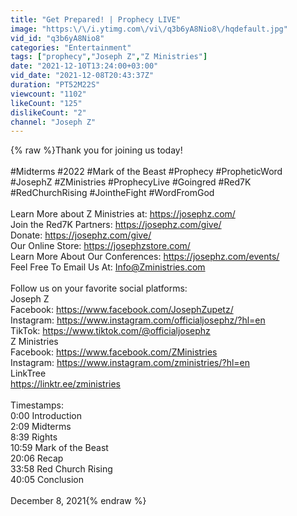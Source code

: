 ```yaml
---
title: "Get Prepared! | Prophecy LIVE"
image: "https:\/\/i.ytimg.com\/vi\/q3b6yA8Nio8\/hqdefault.jpg"
vid_id: "q3b6yA8Nio8"
categories: "Entertainment"
tags: ["prophecy","Joseph Z","Z Ministries"]
date: "2021-12-10T13:24:00+03:00"
vid_date: "2021-12-08T20:43:37Z"
duration: "PT52M22S"
viewcount: "1102"
likeCount: "125"
dislikeCount: "2"
channel: "Joseph Z"
---
```

{% raw %}Thank you for joining us today!<br /><br />#Midterms #2022 #Mark of the Beast #Prophecy #PropheticWord #JosephZ #ZMinistries #ProphecyLive #Goingred #Red7K #RedChurchRising #JointheFight #WordFromGod<br /><br />Learn More about Z Ministries at: <a rel="nofollow" target="blank" href="https://josephz.com/">https://josephz.com/</a><br />Join the Red7K Partners: <a rel="nofollow" target="blank" href="https://josephz.com/give/">https://josephz.com/give/</a><br />Donate: <a rel="nofollow" target="blank" href="https://josephz.com/give/">https://josephz.com/give/</a><br />Our Online Store: <a rel="nofollow" target="blank" href="https://josephzstore.com/">https://josephzstore.com/</a><br />Learn More About Our Conferences: <a rel="nofollow" target="blank" href="https://josephz.com/events/">https://josephz.com/events/</a><br />Feel Free To Email Us At: Info@Zministries.com<br /><br />Follow us on your favorite social platforms:<br />Joseph Z<br />Facebook: <a rel="nofollow" target="blank" href="https://www.facebook.com/JosephZupetz/">https://www.facebook.com/JosephZupetz/</a><br />Instagram: <a rel="nofollow" target="blank" href="https://www.instagram.com/officialjosephz/?hl=en">https://www.instagram.com/officialjosephz/?hl=en</a><br />TikTok: <a rel="nofollow" target="blank" href="https://www.tiktok.com/@officialjosephz">https://www.tiktok.com/@officialjosephz</a><br />Z Ministries<br />Facebook: <a rel="nofollow" target="blank" href="https://www.facebook.com/ZMinistries">https://www.facebook.com/ZMinistries</a><br />Instagram: <a rel="nofollow" target="blank" href="https://www.instagram.com/zministries/?hl=en">https://www.instagram.com/zministries/?hl=en</a><br />LinkTree<br /><a rel="nofollow" target="blank" href="https://linktr.ee/zministries">https://linktr.ee/zministries</a><br /><br />Timestamps:<br />0:00 Introduction<br />2:09 Midterms<br />8:39 Rights<br />10:59 Mark of the Beast<br />20:06 Recap<br />33:58 Red Church Rising<br />40:05 Conclusion<br /><br />December 8, 2021{% endraw %}
